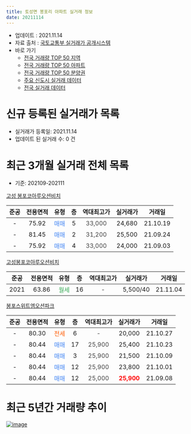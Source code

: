 ```yaml
---
title: 토성면 봉포리 아파트 실거래 정보
date: 20211114
---
```


* 업데이트 : 2021.11.14
* 자료 출처 : [국토교통부 실거래가 공개시스템](http://rt.molit.go.kr)
* 바로 가기
    * [전국 거래량 TOP 50 지역](https://apt-info.github.io/apt-trade-info/tr)
    * [전국 거래량 TOP 50 아파트](https://apt-info.github.io/apt-trade-info/ta)
    * [전국 거래량 TOP 50 분양권](https://apt-info.github.io/apt-trade-info/tb)
    * [주요 신도시 실거래 데이터](https://apt-info.github.io/apt-trade-info/newtown)
    * [전국 실거래 데이터](https://apt-info.github.io/apt-trade-info/all)



<script async src="https://pagead2.googlesyndication.com/pagead/js/adsbygoogle.js"></script>
<!-- 기본광고 -->
<ins class="adsbygoogle"
     style="display:block"
     data-ad-client="ca-pub-1142216861245946"
     data-ad-slot="4805727019"
     data-ad-format="auto"
     data-full-width-responsive="true"></ins>
<script>
     (adsbygoogle = window.adsbygoogle || []).push({});
</script>


# 신규 등록된 실거래가 목록

* 실거래가 등록일: 2021.11.14
* 업데이트 된 실거래 수: 0 건




<script async src="https://pagead2.googlesyndication.com/pagead/js/adsbygoogle.js"></script>
<!-- 기본광고 -->
<ins class="adsbygoogle"
     style="display:block"
     data-ad-client="ca-pub-1142216861245946"
     data-ad-slot="4805727019"
     data-ad-format="auto"
     data-full-width-responsive="true"></ins>
<script>
     (adsbygoogle = window.adsbygoogle || []).push({});
</script>


# 최근 3개월 실거래 전체 목록
* 기준: 202109-202111


[고성 봉포코아루오션비치](https://search.naver.com/search.naver?query=%EA%B3%A0%EC%84%B1+%EB%B4%89%ED%8F%AC%EC%BD%94%EC%95%84%EB%A3%A8%EC%98%A4%EC%85%98%EB%B9%84%EC%B9%98)

|준공|전용면적|유형|층|역대최고가|실거래가|거래일|
|:---:|:---:|:---:|:---:|:---:|:---:|:---:|
|-|75.92|<span style="color:#4285F3">매매</span>|5|<span style="color:#444444">33,000</span>|24,680|21.10.19|
|-|81.45|<span style="color:#4285F3">매매</span>|2|<span style="color:#444444">31,200</span>|25,500|21.09.24|
|-|75.92|<span style="color:#4285F3">매매</span>|4|<span style="color:#444444">33,000</span>|24,000|21.09.03|

[고성봉포코아루오션비치](https://search.naver.com/search.naver?query=%EA%B3%A0%EC%84%B1%EB%B4%89%ED%8F%AC%EC%BD%94%EC%95%84%EB%A3%A8%EC%98%A4%EC%85%98%EB%B9%84%EC%B9%98)

|준공|전용면적|유형|층|역대최고가|실거래가|거래일|
|:---:|:---:|:---:|:---:|:---:|:---:|:---:|
|2021|63.86|<span style="color:#34A853">월세</span>|16|<span style="color:#444444">-</span>|5,500/40|21.11.04|

[봉포스위트엠오션파크](https://search.naver.com/search.naver?query=%EB%B4%89%ED%8F%AC%EC%8A%A4%EC%9C%84%ED%8A%B8%EC%97%A0%EC%98%A4%EC%85%98%ED%8C%8C%ED%81%AC)

|준공|전용면적|유형|층|역대최고가|실거래가|거래일|
|:---:|:---:|:---:|:---:|:---:|:---:|:---:|
|-|80.30|<span style="color:#FF5A00">전세</span>|6|<span style="color:#444444">-</span>|20,000|21.10.27|
|-|80.44|<span style="color:#4285F3">매매</span>|17|<span style="color:#444444">25,900</span>|25,400|21.10.23|
|-|80.44|<span style="color:#4285F3">매매</span>|3|<span style="color:#444444">25,900</span>|21,500|21.10.09|
|-|80.44|<span style="color:#4285F3">매매</span>|12|<span style="color:#444444">25,900</span>|23,800|21.10.01|
|-|80.44|<span style="color:#4285F3">매매</span>|12|<span style="color:#444444">25,000</span>|<b><span style="color:#FF0000">25,900</span></b>|21.09.08|



<script async src="https://pagead2.googlesyndication.com/pagead/js/adsbygoogle.js"></script>
<!-- 기본광고 -->
<ins class="adsbygoogle"
     style="display:block"
     data-ad-client="ca-pub-1142216861245946"
     data-ad-slot="4805727019"
     data-ad-format="auto"
     data-full-width-responsive="true"></ins>
<script>
     (adsbygoogle = window.adsbygoogle || []).push({});
</script>


# 최근 5년간 거래량 추이


<div style="width:100%;">
    <canvas id="deal_progress" height="200"></canvas>
</div>

<script>
new Chart(document.getElementById("deal_progress"), {
    type: 'line',
    data: {
        labels: ['18.01','18.02','18.03','18.04','18.05','18.06','18.07','18.10','18.11','18.12','19.01','19.02','19.03','19.04','19.05','19.06','19.07','19.08','19.09','19.10','19.11','19.12','20.01','20.02','20.03','20.04','20.05','20.06','20.07','20.08','20.09','20.10','20.11','20.12','21.01','21.02','21.03','21.04','21.05','21.06','21.07','21.08','21.09','21.10','21.11'],
        datasets: [{
            label: '매매/분양권',
            data: [17,11,13,2,2,1,5,6,8,2,3,1,2,2,3,2,6,3,2,1,1,2,3,4,4,4,4,15,8,9,6,15,8,10,12,23,11,19,9,8,4,4,3,4,0],
            borderColor: "rgba(66, 133, 243, 1)",
            backgroundColor: "rgba(66, 133, 243, 0.05)",
            borderWidth: 1,
            pointRadius: 0,
            fill: false,
            lineTension: 0
        },{
            label: '전/월세',
            data: [0,0,0,0,0,0,0,0,0,0,0,0,0,0,0,0,0,0,0,0,0,0,0,0,0,0,0,2,7,8,4,2,1,0,2,3,1,2,1,2,5,4,0,1,1],
            borderColor: "rgba(255, 90, 0, 1)",
            backgroundColor: "rgba(255, 90, 0, 0.05)",
            borderWidth: 1,
            pointRadius: 0,
            fill: false,
            lineTension: 0
        },{
            label: '합계',
            data: [17,11,13,2,2,1,5,6,8,2,3,1,2,2,3,2,6,3,2,1,1,2,3,4,4,4,4,17,15,17,10,17,9,10,14,26,12,21,10,10,9,8,3,5,1],
            borderColor: "rgba(0, 0, 0, 1)",
            backgroundColor: "rgba(0, 0, 0, 0.03)",
            borderWidth: 0.1,
            pointRadius: 0,
            fill: true,
            lineTension: 0
        }
        ]
    },
    options: {
        responsive: true,
        title: {
            display: false
        },
        tooltips: {
            mode: 'index',
            intersect: false
        },
        hover: {
            mode: 'nearest',
            intersect: true
        },
        scales: {
            xAxes: [{
                display: true,
                scaleLabel: {
                    display: true,
                    labelString: '년/월'
                }
            }],
            yAxes: [{
                display: true,
                ticks: {
                    suggestedMin: 0,
                },
                scaleLabel: {
                    display: true,
                    labelString: '실거래 수'
                }
            }]
        }
    }
});

</script>


[![image](https://apt-info.github.io/images/2020-01-03-apt-trade-info/1024x500.png)](https://play.google.com/store/apps/details?id=com.aptinfo.apttradeinfo)

